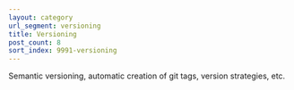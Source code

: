 ```yaml
---
layout: category
url_segment: versioning
title: Versioning
post_count: 8
sort_index: 9991-versioning
---
```


Semantic versioning, automatic creation of git tags, version strategies, etc.
